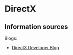 # DirectX
## Information sources
Blogs:
- [DirectX Developer Blog](https://devblogs.microsoft.com/directx/)
